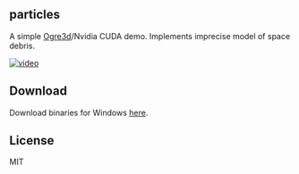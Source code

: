particles
---------

A simple [Ogre3d](http://ogre3d.org)/Nvidia CUDA demo. Implements imprecise model of space debris.

[![video](https://img.youtube.com/vi/dgxuV-hNfes/0.jpg)](https://youtu.be/dgxuV-hNfes)


Download
--------

Download binaries for Windows [here](https://github.com/lockie/particles/files/657305/particles.zip).


License
-------

MIT
